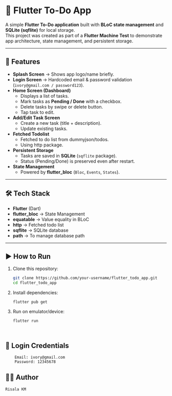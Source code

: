 # 📝 Flutter To-Do App

A simple **Flutter To-Do application** built with **BLoC state management** and **SQLite (sqflite)** for local storage.  
This project was created as part of a **Flutter Machine Test** to demonstrate app architecture, state management, and persistent storage.

---

## 🚀 Features
- **Splash Screen** → Shows app logo/name briefly.
- **Login Screen** → Hardcoded email & password validation (`ivory@gmail.com / password123`).
- **Home Screen (Dashboard)**
    - Displays a list of tasks.
    - Mark tasks as **Pending / Done** with a checkbox.
    - Delete tasks by swipe or delete button.
    - Tap task to edit.
- **Add/Edit Task Screen**
    - Create a new task (title + description).
    - Update existing tasks.
- **Fetched Todolist**
    - Fetched to do list from dummyjson/todos.
    - Using http package.
- **Persistent Storage**
    - Tasks are saved in **SQLite** (`sqflite` package).
    - Status (Pending/Done) is preserved even after restart.
- **State Management**
    - Powered by **flutter_bloc** (`Bloc`, `Events`, `States`).

---

## 🛠️ Tech Stack
- **Flutter** (Dart)
- **flutter_bloc** → State Management
- **equatable** → Value equality in BLoC
- **http** → Fetched todo list 
- **sqflite** → SQLite database
- **path** → To manage database path

---


## ▶️ How to Run
1. Clone this repository:
   ```bash
   git clone https://github.com/your-username/flutter_todo_app.git
   cd flutter_todo_app
2. Install dependencies:
   ````
   flutter pub get
3. Run on emulator/device:
   ````
   flutter run 



## 🔑 Login Credentials
```
    Email: ivory@gmail.com
    Password: 12345678 
```

## 👨‍💻 Author
````   
Risala KM
